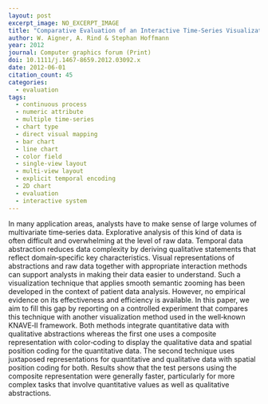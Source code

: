 ```yaml
---
layout: post
excerpt_image: NO_EXCERPT_IMAGE
title: "Comparative Evaluation of an Interactive Time‐Series Visualization that Combines Quantitative Data with Qualitative Abstractions"
author: W. Aigner, A. Rind & Stephan Hoffmann
year: 2012
journal: Computer graphics forum (Print)
doi: 10.1111/j.1467-8659.2012.03092.x
date: 2012-06-01
citation_count: 45
categories:
  - evaluation
tags:
  - continuous process
  - numeric attribute
  - multiple time-series
  - chart type
  - direct visual mapping
  - bar chart
  - line chart
  - color field
  - single-view layout
  - multi-view layout
  - explicit temporal encoding
  - 2D chart
  - evaluation
  - interactive system
---
```

In many application areas, analysts have to make sense of large volumes of multivariate time‐series data. Explorative analysis of this kind of data is often difficult and overwhelming at the level of raw data. Temporal data abstraction reduces data complexity by deriving qualitative statements that reflect domain‐specific key characteristics. Visual representations of abstractions and raw data together with appropriate interaction methods can support analysts in making their data easier to understand. Such a visualization technique that applies smooth semantic zooming has been developed in the context of patient data analysis. However, no empirical evidence on its effectiveness and efficiency is available. In this paper, we aim to fill this gap by reporting on a controlled experiment that compares this technique with another visualization method used in the well‐known KNAVE‐II framework. Both methods integrate quantitative data with qualitative abstractions whereas the first one uses a composite representation with color‐coding to display the qualitative data and spatial position coding for the quantitative data. The second technique uses juxtaposed representations for quantitative and qualitative data with spatial position coding for both. Results show that the test persons using the composite representation were generally faster, particularly for more complex tasks that involve quantitative values as well as qualitative abstractions.

